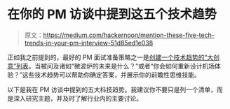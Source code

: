 # 在你的 PM 访谈中提到这五个技术趋势

> 原文：<https://medium.com/hackernoon/mention-these-five-tech-trends-in-your-pm-interview-51d85ed1e038>

正如我之前提到的，最好的 PM 面试准备策略之一是[创建一个技术趋势的“大创意”列表](https://hackernoon.com/ace-your-pm-interview-what-is-the-future-of-x-1459d32f3395)。当被问及诸如“微波炉的未来是什么？”或者“你会如何重新设计机场体验？”这些技术趋势可以帮助你确定答案，并展示你的前瞻性思维技能。

以下是我在 PM 访谈中提到的五大科技趋势。我建议你不要只是列一个清单，而是深入研究主题，并及时了解行业内的主要讨论。